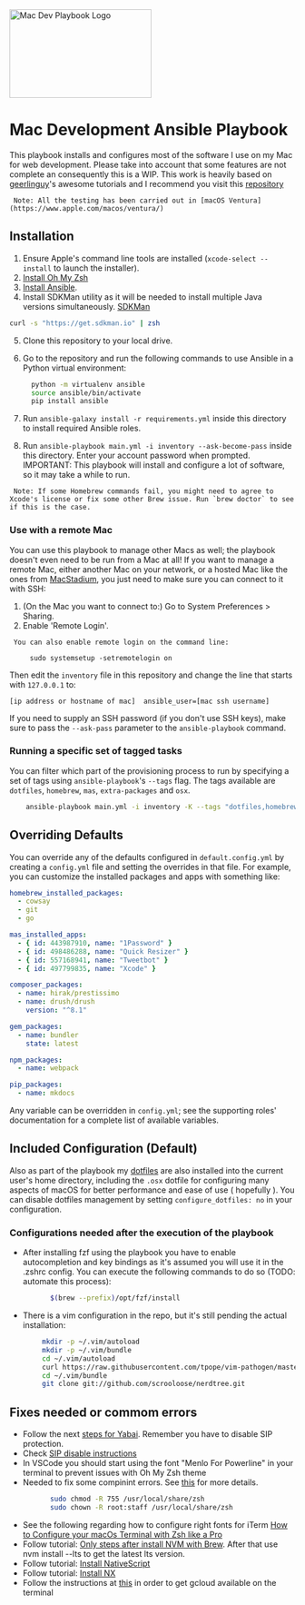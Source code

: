 <img src="https://raw.githubusercontent.com/roycastro/mac-dev-setup/master/files/Mac-Dev-Playbook-Logo.png" width="250" height="156" alt="Mac Dev Playbook Logo" />

# Mac Development Ansible Playbook

This playbook installs and configures most of the software I use on my Mac for web development. Please take into account that some features are not complete an consequently this is a WIP. This work is heavily based on [geerlinguy](https://github.com/geerlingguy)'s awesome tutorials and I recommend you visit this [repository](https://github.com/geerlingguy/mac-dev-playbook)

```text
 Note: All the testing has been carried out in [macOS Ventura](https://www.apple.com/macos/ventura/)
```

## Installation

1. Ensure Apple's command line tools are installed (`xcode-select --install` to launch the installer).
2. [Install Oh My Zsh](https://ohmyz.sh/)
3. [Install Ansible](http://docs.ansible.com/intro_installation.html).
4. Install SDKMan utility as it will be needed to install multiple Java versions simultaneously. [SDKMan](https://sdkman.io/install)

```bash
curl -s "https://get.sdkman.io" | zsh
```

5. Clone this repository to your local drive.
6. Go to the repository and run the following commands to use Ansible in a Python virtual environment:

   ```bash
     python -m virtualenv ansible
     source ansible/bin/activate
     pip install ansible
   ```

7. Run `ansible-galaxy install -r requirements.yml` inside this directory to install required Ansible roles.
8. Run `ansible-playbook main.yml -i inventory --ask-become-pass` inside this directory. Enter your account password when prompted. IMPORTANT: This playbook will install and configure a lot of software, so it may take a while to run.

```text
 Note: If some Homebrew commands fail, you might need to agree to Xcode's license or fix some other Brew issue. Run `brew doctor` to see if this is the case.
```

### Use with a remote Mac

You can use this playbook to manage other Macs as well; the playbook doesn't even need to be run from a Mac at all! If you want to manage a remote Mac, either another Mac on your network, or a hosted Mac like the ones from [MacStadium](https://www.macstadium.com), you just need to make sure you can connect to it with SSH:

1. (On the Mac you want to connect to:) Go to System Preferences > Sharing.
2. Enable 'Remote Login'.

```text
 You can also enable remote login on the command line:

     sudo systemsetup -setremotelogin on
```

Then edit the `inventory` file in this repository and change the line that starts with `127.0.0.1` to:

```text
[ip address or hostname of mac]  ansible_user=[mac ssh username]
```

If you need to supply an SSH password (if you don't use SSH keys), make sure to pass the `--ask-pass` parameter to the `ansible-playbook` command.

### Running a specific set of tagged tasks

You can filter which part of the provisioning process to run by specifying a set of tags using `ansible-playbook`'s `--tags` flag. The tags available are `dotfiles`, `homebrew`, `mas`, `extra-packages` and `osx`.

```bash
    ansible-playbook main.yml -i inventory -K --tags "dotfiles,homebrew"
```

## Overriding Defaults

You can override any of the defaults configured in `default.config.yml` by creating a `config.yml` file and setting the overrides in that file. For example, you can customize the installed packages and apps with something like:

```yaml
homebrew_installed_packages:
  - cowsay
  - git
  - go

mas_installed_apps:
  - { id: 443987910, name: "1Password" }
  - { id: 498486288, name: "Quick Resizer" }
  - { id: 557168941, name: "Tweetbot" }
  - { id: 497799835, name: "Xcode" }

composer_packages:
  - name: hirak/prestissimo
  - name: drush/drush
    version: "^8.1"

gem_packages:
  - name: bundler
    state: latest

npm_packages:
  - name: webpack

pip_packages:
  - name: mkdocs
```

Any variable can be overridden in `config.yml`; see the supporting roles' documentation for a complete list of available variables.

## Included Configuration (Default)

Also as part of the playbook my [dotfiles](https://github.com/roycastro/mac-dev-dotfiles) are also installed into the current user's home directory, including the `.osx` dotfile for configuring many aspects of macOS for better performance and ease of use ( hopefully ). You can disable dotfiles management by setting `configure_dotfiles: no` in your configuration.

### Configurations needed after the execution of the playbook

- After installing fzf using the playbook you have to enable autocompletion and key bindings as it's assumed you will use it in the .zshrc config. You can execute the following commands to do so (TODO: automate this process):

```bash
          $(brew --prefix)/opt/fzf/install
```

- There is a vim configuration in the repo, but it's still pending the actual installation:

```bash
        mkdir -p ~/.vim/autoload
        mkdir -p ~/.vim/bundle
        cd ~/.vim/autoload
        curl https://raw.githubusercontent.com/tpope/vim-pathogen/master/autoload/pathogen.vim > pathogen.vim
        cd ~/.vim/bundle
        git clone git://github.com/scrooloose/nerdtree.git
```

## Fixes needed or commom errors

- Follow the next [steps for Yabai](https://github.com/koekeishiya/yabai/wiki/Installing-yabai-%28from-HEAD%29). Remember you have to disable SIP protection.
- Check [SIP disable instructions](https://github.com/koekeishiya/yabai/wiki/Disabling-System-Integrity-Protection)
- In VSCode you should start using the font "Menlo For Powerline" in your terminal to prevent issues with Oh My Zsh theme
- Needed to fix some compinint errors. See [this](https://stackoverflow.com/questions/13762280/zsh-compinit-insecure-directories) for more details.

```bash
          sudo chmod -R 755 /usr/local/share/zsh
          sudo chown -R root:staff /usr/local/share/zsh
```

- See the following regarding how to configure right fonts for iTerm [How to Configure your macOs Terminal with Zsh like a Pro](https://www.freecodecamp.org/news/how-to-configure-your-macos-terminal-with-zsh-like-a-pro-c0ab3f3c1156/)
- Follow tutorial: [Only steps after install NVM with Brew](https://jamesauble.medium.com/install-nvm-on-mac-with-brew-adb921fb92cc). After that use nvm install --lts to get the latest lts version.
- Follow tutorial: [Install NativeScript](https://docs.nativescript.org/start/ns-setup-os-x)
- Follow tutorial: [Install NX](https://nx.dev/latest/angular/getting-started/cli-overview#installing-the-cli)
- Follow the instructions at [this](https://formulae.brew.sh/cask/google-cloud-sdk) in order to get gcloud available on the terminal
